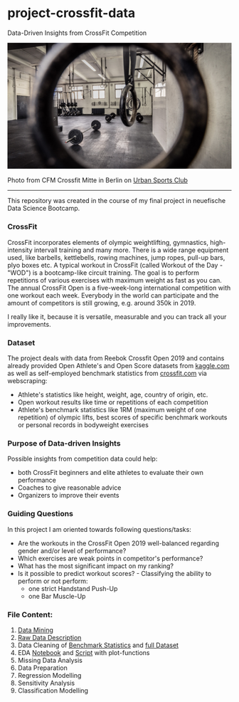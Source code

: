 # project-crossfit-data
Data-Driven Insights from CrossFit Competition

![CFM](./images/CFM.png)

<span>Photo from CFM Crossfit Mitte in Berlin on <a href="https://urbansportsclub.com/de/venues/cfm-crossfit-mitte-berlin">Urban Sports Club</a></span>

---

This repository was created in the course of my final project in neuefische Data Science Bootcamp.

### CrossFit

CrossFit incorporates elements of olympic weightlifting, gymnastics, high-intensity intervall training and many more. There is a wide range equipment used, like barbells, kettlebells, rowing machines, jump ropes, pull-up bars, plyo boxes etc. A typical workout in CrossFit (called Workout of the Day - "WOD") is a bootcamp-like circuit training. The goal is to perform repetitions of various exercises with maximum weight as fast as you can. The annual CrossFit Open is a five-week-long international competition with one workout each week. Everybody in the world can participate and the amount of competitors is still growing, e.g. around 350k in 2019.

I really like it, because it is versatile, measurable and you can track all your improvements.

### Dataset

The project deals with data from Reebok Crossfit Open 2019 and contains already provided Open Athlete's and Open Score datasets from [kaggle.com](https://www.kaggle.com/jeanmidev/crossfit-games) as well as self-employed benchmark statistics from [crossfit.com](https://games.crossfit.com) via webscraping:
* Athlete's statistics like height, weight, age, country of origin, etc.
* Open workout results like time or repetitions of each competition
* Athlete's benchmark statistics like 1RM (maximum weight of one repetition) of olympic lifts, best scores of specific benchmark workouts or personal records in bodyweight exercises

### Purpose of Data-driven Insights

Possible insights from competition data could help:
* both CrossFit beginners and elite athletes to evaluate their own performance
* Coaches to give reasonable advice
* Organizers to improve their events

### Guiding Questions

In this project I am oriented towards following questions/tasks:
* Are the workouts in the CrossFit Open 2019 well-balanced regarding gender and/or level of performance?
* Which exercises are weak points in competitor's performance?
* What has the most significant impact on my ranking?
* Is it possible to predict workout scores? - Classifying the ability to perform or not perform:
  - one strict Handstand Push-Up
  - one Bar Muscle-Up

### File Content:
1. [Data Mining](https://github.com/malefiz1988/project-crossfit-data/blob/main/1_Data_Mining.py)
2. [Raw Data Description](https://github.com/malefiz1988/project-crossfit-data/blob/main/2_Raw_Data_Description.ipynb)
3. Data Cleaning of [Benchmark Statistics](https://github.com/malefiz1988/project-crossfit-data/blob/main/3_Data_Cleaning_bs.ipynb) and [full Dataset](https://github.com/malefiz1988/project-crossfit-data/blob/main/3_Data_Cleaning_19.ipynb)
4. EDA [Notebook](https://github.com/malefiz1988/project-crossfit-data/blob/main/4_EDA.ipynb) and [Script](https://github.com/malefiz1988/project-crossfit-data/blob/main/EDA_plots.py) with plot-functions
5. Missing Data Analysis
6. Data Preparation
7. Regression Modelling
8. Sensitivity Analysis
9. Classification Modelling

